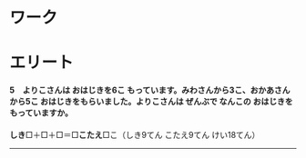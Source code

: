 # ワーク



# エリート



#### 5　よりこさんは おはじきを6こ もっています。みわさんから3こ、おかあさんから5こ おはじきをもらいました。よりこさんは ぜんぶで なんこの おはじきを もっていますか。
**しき**□＋□＋□＝□**こたえ**□こ（しき9てん こたえ9てん けい18てん）

---
